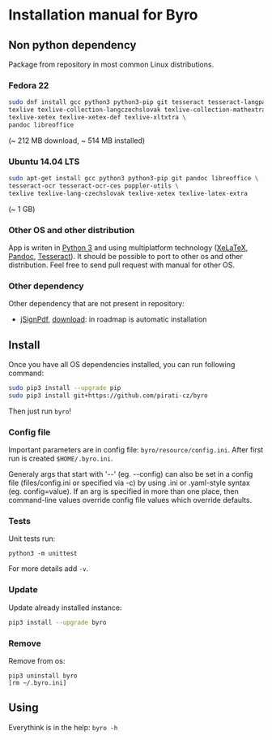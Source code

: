 
Installation manual for Byro
============================

Non python dependency
---------------------

Package from repository in most common Linux distributions.

### Fedora 22

```bash
sudo dnf install gcc python3 python3-pip git tesseract tesseract-langpack-ces poppler-utils \
texlive texlive-collection-langczechslovak texlive-collection-mathextra texlive-mathspec texlive-euenc \
texlive-xetex texlive-xetex-def texlive-xltxtra \
pandoc libreoffice
```
(~ 212 MB download, ~ 514 MB installed)


### Ubuntu 14.04 LTS

```bash
sudo apt-get install gcc python3 python3-pip git pandoc libreoffice \
tesseract-ocr tesseract-ocr-ces poppler-utils \
texlive texlive-lang-czechslovak texlive-xetex texlive-latex-extra
```
(~ 1 GB)

### Other OS and other distribution

App is writen in [Python 3][] and using multiplatform technology 
([XeLaTeX][], [Pandoc][], [Tesseract][]).
It should be possible to port to other os and other distribution.
Feel free to send pull request with manual for other OS.

### Other dependency

Other dependency that are not present in repository:

* [jSignPdf][signHP], [download][signDownload]: in roadmap is automatic installation


Install
-------

Once you have all OS dependencies installed, you can run following command:

```bash
sudo pip3 install --upgrade pip  
sudo pip3 install git+https://github.com/pirati-cz/byro 
```

Then just run `byro`!

### Config file

Important parameters are in config file: `byro/resource/config.ini`.
After first run is created `$HOME/.byro.ini`.

Generaly args that start with '--' (eg. --config)
can also be set in a config file (files/config.ini or specified via -c) by
using .ini or .yaml-style syntax (eg. config=value). If an arg is specified in
more than one place, then command-line values override config file values
which override defaults.

### Tests

Unit tests run:

```
python3 -m unittest
```

For more details add `-v`.

### Update

Update already installed instance: 

```bash
pip3 install --upgrade byro
```

### Remove

Remove from os:

```
pip3 uninstall byro
[rm ~/.byro.ini]
```

Using
-----

Everythink is in the help: `byro -h`


[signHP]: http://sourceforge.net/projects/jsignpdf
[signDownload]: http://sourceforge.net/projects/jsignpdf/files/latest/download?source=files
[Python 3]: https://www.python.org
[XeLaTeX]: http://www.latex-project.org
[Pandoc]: http://pandoc.org
[Tesseract]: https://github.com/tesseract-ocr/tesseract

